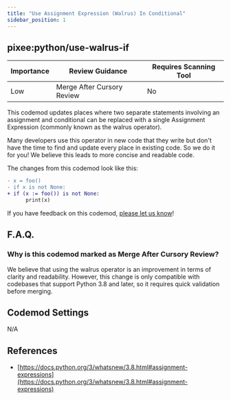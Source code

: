 ```yaml
---
title: "Use Assignment Expression (Walrus) In Conditional"
sidebar_position: 1
---
```


## pixee:python/use-walrus-if

| Importance | Review Guidance            | Requires Scanning Tool |
| ---------- | -------------------------- | ---------------------- |
| Low        | Merge After Cursory Review | No                     |

This codemod updates places where two separate statements involving an assignment and conditional can be replaced with a single Assignment Expression (commonly known as the walrus operator).

Many developers use this operator in new code that they write but don't have the time to find and update every place in existing code. So we do it for you! We believe this leads to more concise and readable code.

The changes from this codemod look like this:

```diff
- x = foo()
- if x is not None:
+ if (x := foo()) is not None:
      print(x)
```

If you have feedback on this codemod, [please let us know](mailto:feedback@pixee.ai)!

## F.A.Q.

### Why is this codemod marked as Merge After Cursory Review?

We believe that using the walrus operator is an improvement in terms of clarity and readability. However, this change is only compatible with codebases that support Python 3.8 and later, so it requires quick validation before merging.

## Codemod Settings

N/A

## References

- [https://docs.python.org/3/whatsnew/3.8.html#assignment-expressions](https://docs.python.org/3/whatsnew/3.8.html#assignment-expressions)
